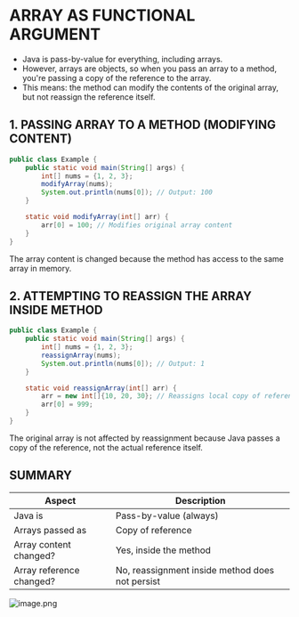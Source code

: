 # ARRAY AS FUNCTIONAL ARGUMENT

- Java is pass-by-value for everything, including arrays.
- However, arrays are objects, so when you pass an array to a method, you're passing a copy of the reference to the array.
- This means: the method can modify the contents of the original array, but not reassign the reference itself.

## 1. PASSING ARRAY TO A METHOD (MODIFYING CONTENT)

```java
public class Example {
    public static void main(String[] args) {
        int[] nums = {1, 2, 3};
        modifyArray(nums);
        System.out.println(nums[0]); // Output: 100
    }

    static void modifyArray(int[] arr) {
        arr[0] = 100; // Modifies original array content
    }
}

```

The array content is changed because the method has access to the same array in memory.

## 2. ATTEMPTING TO REASSIGN THE ARRAY INSIDE METHOD

```java
public class Example {
    public static void main(String[] args) {
        int[] nums = {1, 2, 3};
        reassignArray(nums);
        System.out.println(nums[0]); // Output: 1
    }

    static void reassignArray(int[] arr) {
        arr = new int[]{10, 20, 30}; // Reassigns local copy of reference
        arr[0] = 999;
    }
}
```

The original array is not affected by reassignment because Java passes a copy of the reference, not the actual reference itself.

## SUMMARY

| Aspect                   | Description                                     |
| ------------------------ | ----------------------------------------------- |
| Java is                  | Pass-by-value (always)                          |
| Arrays passed as         | Copy of reference                               |
| Array content changed?   | Yes, inside the method                          |
| Array reference changed? | No, reassignment inside method does not persist |

![image.png](attachment:513a38d8-3f9e-419e-8f56-e9f27b820420:image.png)
